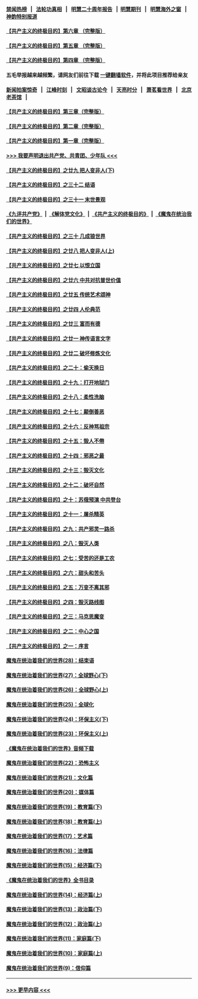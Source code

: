 #### [禁闻热榜](热点新闻.md?=0)  &nbsp;&nbsp;|&nbsp;&nbsp; [法轮功真相](https://github.com/gfw-breaker/truth/blob/master/README.md?=0) &nbsp;&nbsp;|&nbsp;&nbsp; [明慧二十周年报告](https://github.com/gfw-breaker/mh-reports/blob/master/README.md?=0) &nbsp;&nbsp;|&nbsp;&nbsp;[明慧期刊](https://github.com/gfw-breaker/mh-qikan) &nbsp;&nbsp;|&nbsp;&nbsp; [明慧海外之窗](https://github.com/gfw-breaker/mh-news/blob/master/README.md?=0) &nbsp;&nbsp;|&nbsp;&nbsp; [神韵特别报道](https://github.com/gfw-breaker/mh-news/blob/master/shenyun.md?=0)
#### [【共产主义的终极目的】第六章 （完整版）](../pages/nsc422/n11428913.md?t=03131231) 
#### [【共产主义的终极目的】第五章 （完整版）](../pages/nsc422/n11428912.md?t=03131231) 
#### [【共产主义的终极目的】第四章 （完整版）](../pages/nsc422/n11428907.md?t=03131231) 
#### 五毛举报越来越频繁，请网友们前往下载 [一键翻墙软件](https://github.com/gfw-breaker/ssr-accounts)，并将此项目推荐给亲友
#### [新闻拍案惊奇](https://github.com/gfw-breaker/banned-news/blob/master/pages/link4.md) &nbsp;&nbsp;|&nbsp;&nbsp; [江峰时刻](https://github.com/gfw-breaker/banned-news/blob/master/pages/link4.md) &nbsp;&nbsp;|&nbsp;&nbsp; [文昭谈古论今](https://github.com/gfw-breaker/banned-news/blob/master/pages/link4.md) &nbsp;&nbsp;|&nbsp;&nbsp; [天亮时分](https://github.com/gfw-breaker/banned-news/blob/master/pages/link4.md) &nbsp;&nbsp;|&nbsp;&nbsp; [萧茗看世界](https://github.com/gfw-breaker/banned-news/blob/master/pages/link4.md) &nbsp;&nbsp;|&nbsp;&nbsp; [北京老茶馆](https://github.com/gfw-breaker/banned-news/blob/master/pages/link4.md) &nbsp;&nbsp;|&nbsp;&nbsp; 
#### [【共产主义的终极目的】第三章（完整版）](../pages/nsc422/n11428848.md?t=03131231) 
#### [【共产主义的终极目的】第二章（完整版）](../pages/nsc422/n11428831.md?t=03131231) 
#### [【共产主义的终极目的】第一章（完整版）](../pages/nsc422/n11417651.md?t=03131231) 
#### [>>> 我要声明退出共产党、共青团、少年队 <<<](https://github.com/begood0513/goodnews/blob/master/quit/letter.md) 
#### [【共产主义的终极目的】之廿九 把人变非人(下)](../pages/nsc422/n11344140.md?t=03131231) 
#### [【共产主义的终极目的】之三十二 结语](../pages/nsc422/n11360535.md?t=03131231) 
#### [【共产主义的终极目的】之三十一 末世景观](../pages/nsc422/n11351129.md?t=03131231) 
#### [《九评共产党》](https://github.com/begood0513/9ping.md/blob/master/README.md) &nbsp;|&nbsp; [《解体党文化》](../../../../jtdwh.md/blob/master/README.md)  &nbsp;|&nbsp; [《共产主义的终极目的》](../../../../gczydzjmd.md/blob/master/README.md) &nbsp;|&nbsp; [《魔鬼在统治我们的世界》](../../../../mgztzwmdsj.md/blob/master/README.md) 
#### [【共产主义的终极目的】之三十 几成狼世界](../pages/nsc422/n11348280.md?t=03131231) 
#### [【共产主义的终极目的】之廿八 把人变非人(上)](../pages/nsc422/n11340492.md?t=03131231) 
#### [【共产主义的终极目的】之廿七 以恨立国](../pages/nsc422/n11336944.md?t=03131231) 
#### [【共产主义的终极目的】之廿六 中共对抗普世价值](../pages/nsc422/n11324785.md?t=03131231) 
#### [【共产主义的终极目的】之廿五 传统艺术颂神](../pages/nsc422/n11296396.md?t=03131231) 
#### [【共产主义的终极目的】之廿四 人伦典范](../pages/nsc422/n11296397.md?t=03131231) 
#### [【共产主义的终极目的】之廿三 富而有德](../pages/nsc422/n11283598.md?t=03131231) 
#### [【共产主义的终极目的】之廿一 神传语言文字](../pages/nsc422/n11263265.md?t=03131231) 
#### [【共产主义的终极目的】之廿二 破坏修炼文化](../pages/nsc422/n11245728.md?t=03131231) 
#### [【共产主义的终极目的】之二十：偷天换日](../pages/nsc422/n11238846.md?t=03131231) 
#### [【共产主义的终极目的】之十九：打开地狱门](../pages/nsc422/n11206376.md?t=03131231) 
#### [【共产主义的终极目的】之十八：柔性洗脑](../pages/nsc422/n11199994.md?t=03131231) 
#### [【共产主义的终极目的】之十七：颠倒善恶](../pages/nsc422/n11179782.md?t=03131231) 
#### [【共产主义的终极目的】之十六：反神骂祖宗](../pages/nsc422/n11166798.md?t=03131231) 
#### [【共产主义的终极目的】之十五：毁人不倦](../pages/nsc422/n11166792.md?t=03131231) 
#### [【共产主义的终极目的】之十四：邪恶之最](../pages/nsc422/n11150249.md?t=03131231) 
#### [【共产主义的终极目的】之十三：毁灭文化](../pages/nsc422/n11135227.md?t=03131231) 
#### [【共产主义的终极目的】之十二：破坏自然](../pages/nsc422/n11135214.md?t=03131231) 
#### [【共产主义的终极目的】之十：苏俄预演 中共登台](../pages/nsc422/n11118424.md?t=03131231) 
#### [【共产主义的终极目的】之十一：屠杀精英](../pages/nsc422/n11118442.md?t=03131231) 
#### [【共产主义的终极目的】之九：共产邪灵一路杀](../pages/nsc422/n11114139.md?t=03131231) 
#### [【共产主义的终极目的】之八：毁灭人类](../pages/nsc422/n11108503.md?t=03131231) 
#### [【共产主义的终极目的】之七：受苦的还是工农](../pages/nsc422/n11101809.md?t=03131231) 
#### [【共产主义的终极目的】之六：甜头和苦头](../pages/nsc422/n11096971.md?t=03131231) 
#### [【共产主义的终极目的】之五：万变不离其邪](../pages/nsc422/n11091285.md?t=03131231) 
#### [【共产主义的终极目的】之四：毁灭路线图](../pages/nsc422/n11086284.md?t=03131231) 
#### [【共产主义的终极目的】之三：马克思魔变](../pages/nsc422/n11061941.md?t=03131231) 
#### [【共产主义的终极目的】之二：中心之国](../pages/nsc422/n11047728.md?t=03131231) 
#### [【共产主义的终极目的】之一：序言](../pages/nsc422/n11086077.md?t=03131231) 
#### [魔鬼在统治着我们的世界(28)：结束语](../pages/nsc422/n10936246.md?t=03131231) 
#### [魔鬼在统治着我们的世界(27)：全球野心(下)](../pages/nsc422/n10928319.md?t=03131231) 
#### [魔鬼在统治着我们的世界(26)：全球野心(上)](../pages/nsc422/n10900318.md?t=03131231) 
#### [魔鬼在统治着我们的世界(25)：全球化](../pages/nsc422/n10788205.md?t=03131231) 
#### [魔鬼在统治着我们的世界(24)：环保主义(下)](../pages/nsc422/n10695307.md?t=03131231) 
#### [魔鬼在统治着我们的世界(23)：环保主义(上)](../pages/nsc422/n10688613.md?t=03131231) 
#### [《魔鬼在统治着我们的世界》音频下载](../pages/nsc422/n10635553.md?t=03131231) 
#### [魔鬼在统治着我们的世界(22)：恐怖主义](../pages/nsc422/n10614727.md?t=03131231) 
#### [魔鬼在统治着我们的世界(21)：文化篇](../pages/nsc422/n10597706.md?t=03131231) 
#### [魔鬼在统治着我们的世界(20)：媒体篇](../pages/nsc422/n10586579.md?t=03131231) 
#### [魔鬼在统治着我们的世界(19)：教育篇(下)](../pages/nsc422/n10564808.md?t=03131231) 
#### [魔鬼在统治着我们的世界(18)：教育篇(上)](../pages/nsc422/n10526970.md?t=03131231) 
#### [魔鬼在统治着我们的世界(17)：艺术篇](../pages/nsc422/n10499093.md?t=03131231) 
#### [魔鬼在统治着我们的世界(16)：法律篇](../pages/nsc422/n10485969.md?t=03131231) 
#### [魔鬼在统治着我们的世界(15)：经济篇(下)](../pages/nsc422/n10469975.md?t=03131231) 
#### [《魔鬼在统治着我们的世界》全书目录](../pages/nsc422/n10464261.md?t=03131231) 
#### [魔鬼在统治着我们的世界(14)：经济篇(上)](../pages/nsc422/n10457370.md?t=03131231) 
#### [魔鬼在统治着我们的世界(13)：政治篇(下)](../pages/nsc422/n10448270.md?t=03131231) 
#### [魔鬼在统治着我们的世界(12)：政治篇(上)](../pages/nsc422/n10444576.md?t=03131231) 
#### [魔鬼在统治着我们的世界(11)：家庭篇(下)](../pages/nsc422/n10440961.md?t=03131231) 
#### [魔鬼在统治着我们的世界(10)：家庭篇(上)](../pages/nsc422/n10435448.md?t=03131231) 
#### [魔鬼在统治着我们的世界(9)：信仰篇](../pages/nsc422/n10432159.md?t=03131231) 

----
#### [ >>> 更早内容 <<< ](../indexes/nsc422-earlier.md)
